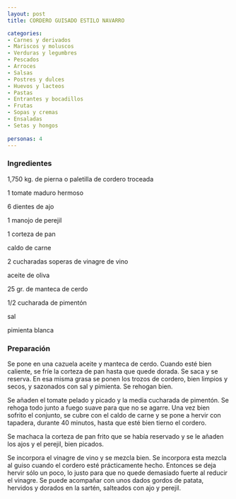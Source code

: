 ```yaml
---
layout: post
title: CORDERO GUISADO ESTILO NAVARRO

categories:
- Carnes y derivados
- Mariscos y moluscos
- Verduras y legumbres
- Pescados
- Arroces
- Salsas
- Postres y dulces
- Huevos y lacteos
- Pastas
- Entrantes y bocadillos
- Frutas
- Sopas y cremas
- Ensaladas
- Setas y hongos
 
personas: 4 
---
```

<h3>Ingredientes</h3>
1,750 kg. de pierna o paletilla de cordero troceada

1 tomate maduro hermoso

6 dientes de ajo

1 manojo de perejil

1 corteza de pan

caldo de carne

2 cucharadas soperas de vinagre de vino

aceite de oliva

25 gr. de manteca de cerdo

1/2 cucharada de pimentón

sal

pimienta blanca

<h3>Preparación</h3>
Se pone en una cazuela aceite y manteca de cerdo. Cuando esté bien caliente, se fríe la corteza de pan hasta que quede dorada. Se saca y se reserva. En esa misma grasa se ponen los trozos de cordero, bien limpios y secos, y sazonados con sal y pimienta. Se rehogan bien.

Se añaden el tomate pelado y picado y la media cucharada de pimentón. Se rehoga todo junto a fuego suave para que no se agarre. Una vez bien sofrito el conjunto, se cubre con el caldo de carne y se pone a hervir con tapadera, durante 40 minutos, hasta que esté bien tierno el cordero.

Se machaca la corteza de pan frito que se había reservado y se le añaden los ajos y el perejil, bien picados.

Se incorpora el vinagre de vino y se mezcla bien. Se incorpora esta mezcla al guiso cuando el cordero esté prácticamente hecho. Entonces se deja hervir sólo un poco, lo justo para que no quede demasiado fuerte al reducir el vinagre. Se puede acompañar con unos dados gordos de patata, hervidos y dorados en la sartén, salteados con ajo y perejil.

